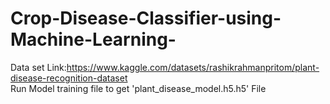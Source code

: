 # Crop-Disease-Classifier-using-Machine-Learning-

Data set Link:https://www.kaggle.com/datasets/rashikrahmanpritom/plant-disease-recognition-dataset <br/>
Run Model training file to get 'plant_disease_model.h5.h5' File
